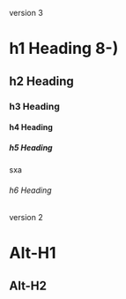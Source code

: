 version 3

# h1 Heading 8-)

## h2 Heading

### h3 Heading

#### h4 Heading

##### h5 Heading

sxa

###### h6 Heading

version 2

# Alt-H1

## Alt-H2

